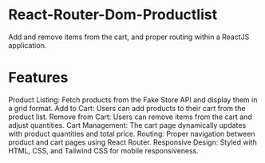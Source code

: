 # React-Router-Dom-Productlist
Add and remove items from the cart, and proper routing within a ReactJS application.
# Features
Product Listing: Fetch products from the Fake Store API and display them in a grid format.
Add to Cart: Users can add products to their cart from the product list.
Remove from Cart: Users can remove items from the cart and adjust quantities.
Cart Management: The cart page dynamically updates with product quantities and total price.
Routing: Proper navigation between product and cart pages using React Router.
Responsive Design: Styled with HTML, CSS, and Tailwind CSS for mobile responsiveness.

